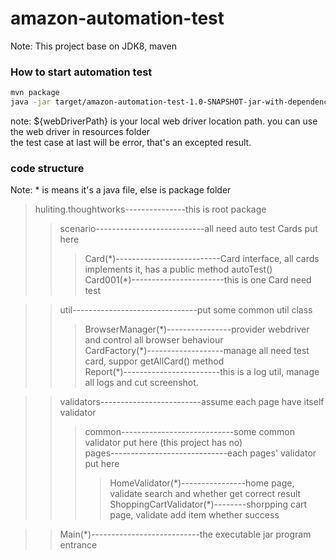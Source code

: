 # amazon-automation-test
Note: This project base on JDK8, maven
### How to start automation test
```bash
mvn package
java -jar target/amazon-automation-test-1.0-SNAPSHOT-jar-with-dependencies.jar ${webDrivePath}
```
note: ${webDriverPath} is your local web driver location path. you can use the web driver in resources folder<br>
the test case at last will be error, that's an excepted result.
### code structure
Note: * is means it's a java file, else is package folder
>huliting.thoughtworks---------------this is root package<br>
>>scenario---------------------------all need auto test Cards put here<br>
>>>Card(\*)--------------------------Card interface, all cards implements it, has a public method autoTest()<br>
>>>Card001(\*)-----------------------this is one Card need test<br>

>>util-------------------------------put some common util class<br>
>>>BrowserManager(\*)----------------provider webdriver and control all browser behaviour<br>
>>>CardFactory(\*)-------------------manage all need test card, suppor getAllCard() method<br>
>>>Report(\*)------------------------this is a log util, manage all logs and cut screenshot.<br>

>>validators-------------------------assume each page have itself validator<br>
>>>common----------------------------some common validator put here (this project has no)<br>
>>>pages-----------------------------each pages' validator put here<br>
>>>>HomeValidator(\*)----------------home page, validate search and whether get correct result<br>
>>>>ShoppingCartValidator(\*)--------shorpping cart page, validate add item whether success<br>

>>Main(\*)---------------------------the executable jar program entrance

